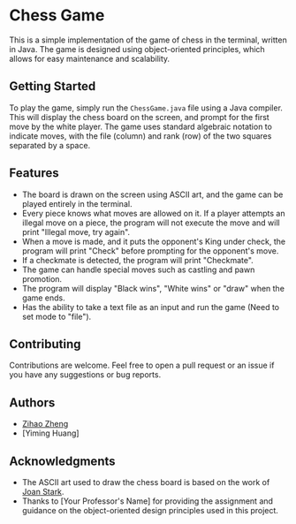 # Chess Game

This is a simple implementation of the game of chess in the terminal, written in Java. The game is designed using object-oriented principles, which allows for easy maintenance and scalability.

## Getting Started

To play the game, simply run the `ChessGame.java` file using a Java compiler. This will display the chess board on the screen, and prompt for the first move by the white player. The game uses standard algebraic notation to indicate moves, with the file (column) and rank (row) of the two squares separated by a space.

## Features

- The board is drawn on the screen using ASCII art, and the game can be played entirely in the terminal.
- Every piece knows what moves are allowed on it. If a player attempts an illegal move on a piece, the program will not execute the move and will print "Illegal move, try again".
- When a move is made, and it puts the opponent's King under check, the program will print "Check" before prompting for the opponent's move.
- If a checkmate is detected, the program will print "Checkmate".
- The game can handle special moves such as castling and pawn promotion.
- The program will display "Black wins", "White wins" or "draw" when the game ends.
- Has the ability to take a text file as an input and run the game (Need to set mode to "file").


## Contributing

Contributions are welcome. Feel free to open a pull request or an issue if you have any suggestions or bug reports.

## Authors

- [Zihao Zheng](https://github.com/zhengzihao2002)
- [Yiming Huang]

## Acknowledgments

- The ASCII art used to draw the chess board is based on the work of [Joan Stark](https://github.com/joan-stark).
- Thanks to [Your Professor's Name] for providing the assignment and guidance on the object-oriented design principles used in this project.
